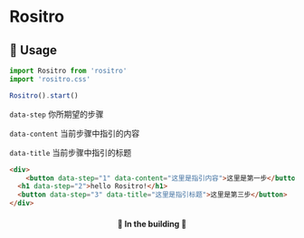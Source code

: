 #  Rositro

##  **🔧 Usage**

```typescript
import Rositro from 'rositro'
import 'rositro.css'

Rositro().start()
```



`data-step` 你所期望的步骤

`data-content` 当前步骤中指引的内容

`data-title` 当前步骤中指引的标题

````html
<div>
	<button data-step="1" data-content="这里是指引内容">这里是第一步</button>
  <h1 data-step="2">hello Rositro!</h1>
  <button data-step="3" data-title="这里是指引标题">这里是第三步</button>
</div>
````

<h4 align="center">🚧 In the building 🚧</h1>
